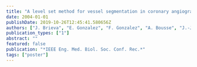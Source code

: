 ```yaml
---
title: "A level set method for vessel segmentation in coronary angiography"
date: 2004-01-01
publishDate: 2019-10-26T12:45:41.580656Z
authors: ["J. Brieva", "E. Gonzalez", "F. Gonzalez", "A. Bousse", "J.-J. Bellanger"]
publication_types: ["1"]
abstract: ""
featured: false
publication: "*IEEE Eng. Med. Biol. Soc. Conf. Rec.*"
tags: ["poster"]
---
```


